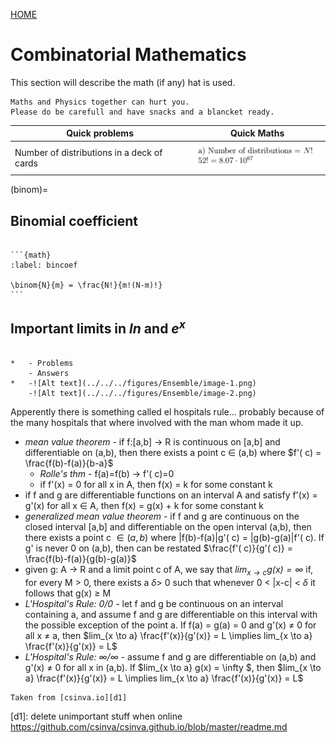 [HOME](/source/index.rst)

# Combinatorial Mathematics

This section will describe the math (if any) hat is used.

```{warning}
Maths and Physics together can hurt you.
Please do be carefull and have snacks and a blancket ready.
```

|Quick problems | Quick Maths |
|-------- | :------:|
|Number of distributions in a deck of cards | ![Alt text](../../../figures/Ensemble/image.png)|


(binom)=
## Binomial coefficient

````{important} ***The binomial coefficient***

```{math}
:label: bincoef

\binom{N}{m} = \frac{N!}{m!(N-m)!}
```
````

## Important limits in $ln$ and $e^x$

```{list-table}

*   - Problems
    - Answers
*   -![Alt text](../../../figures/Ensemble/image-1.png)
    -![Alt text](../../../figures/Ensemble/image-2.png)
```

Apperently there is something called el hospitals rule... 
probably because of the many hospitals that where involved with the man whom made it up.

- *mean value theorem* - if f:[a,b] -> R is continuous on [a,b] and differentiable on (a,b), then there exists a point c $\in$ (a,b) where $f'( c) = \frac{f(b)-f(a)}{b-a}$
	- *Rolle's thm* - f(a)=f(b) -> f'( c)=0
	- if f'(x) = 0 for all x in A, then f(x) = k for some constant k
- if f and g are differentiable functions on an interval A and satisfy f'(x) = g'(x) for all x $\in$ A, then f(x) = g(x) + k for some constant k
- *generalized mean value theorem* - if f and g are continuous on the closed interval [a,b] and differentiable on the open interval (a,b), then there exists a point c $\in (a,b)$ where \|f(b)-f(a)\|g'( c) = \|g(b)-g(a)\|f'( c).  If g' is never 0 on (a,b), then can be restated $\frac{f'( c)}{g'( c)} = \frac{f(b)-f(a)}{g(b)-g(a)}$
- given g: A -> R and a limit point c of A, we say that *$lim_{x \to c} g(x) = \infty$* if, for every M > 0, there exists a $\delta$> 0 such that whenever 0 < \|x-c\| < $\delta$ it follows that g(x) ≥ M
- *L'Hospital's Rule: 0/0* - let f and g be continuous on an interval containing a, and assume f and g are differentiable on this interval with the possible exception of the point a.  If f(a) = g(a) = 0 and g'(x) ≠ 0 for all x ≠ a, then $lim_{x \to a} \frac{f'(x)}{g'(x)} = L \implies lim_{x \to a} \frac{f'(x)}{g'(x)} = L$
- *L'Hospital's Rule: $\infty / \infty$* - assume f and g are differentiable on (a,b)  and g'(x) ≠ 0 for all x in (a,b).  If $lim_{x \to a} g(x) = \infty $, then $lim_{x \to a} \frac{f'(x)}{g'(x)} = L \implies lim_{x \to a} \frac{f'(x)}{g'(x)} = L$ 

```{note}
Taken from [csinva.io][d1]

```



[d1]: delete unimportant stuff when online https://github.com/csinva/csinva.github.io/blob/master/readme.md